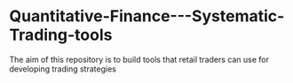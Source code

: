# Quantitative-Finance---Systematic-Trading-tools
The aim of this repository is to build tools that retail traders can use for developing trading strategies
